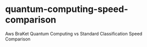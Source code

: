 # quantum-computing-speed-comparison
Aws BraKet Quantum Computing vs Standard Classification Speed Comparison
